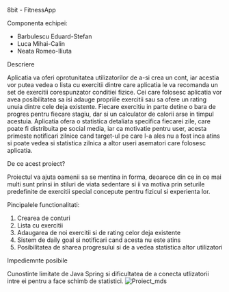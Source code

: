 8bit - FitnessApp

Componenta echipei:
- Barbulescu Eduard-Stefan
- Luca Mihai-Calin
- Neata Romeo-Iliuta

Descriere

Aplicatia va oferi oprotunitatea utilizatorilor de a-si crea un cont, iar acestia vor putea vedea o lista cu exercitii dintre care aplicatia le va recomanda un set de exercitii corespunzator conditiei fizice. Cei care folosesc aplicatia vor avea posibilitatea sa isi adauge propriile exercitii sau sa ofere un rating unuia dintre cele deja existente. Fiecare exercitiu in parte detine o bara de progres pentru fiecare stagiu, dar si un calculator de calorii arse in timpul acestuia. Aplicatia ofera o statistica detaliata specifica fiecarei zile, care poate fi distribuita pe social media, iar ca motivatie pentru user, acesta primeste notificari zilnice cand target-ul pe care l-a ales nu a fost inca atins si poate vedea si statistica zilnica a altor useri asematori care folosesc aplicatia.

De ce acest proiect?

Proiectul va ajuta oamenii sa se mentina in forma, deoarece din ce in ce mai multi sunt prinsi in stiluri de viata sedentare si ii va motiva prin seturile predefinite de exercitii special concepute pentru fizicul si experienta lor.

Pincipalele functionalitati:

1) Crearea de conturi
2) Lista cu exercitii
3) Adaugarea de noi exercitii si de rating celor deja existente
4) Sistem de daily goal si notificari cand acesta nu este atins
5) Posibilitatea de sharea progresului si de a vedea statistica altor utilizatori

Impediemnte posibile

Cunostinte limitate de Java Spring si dificultatea de a conecta utlizatorii intre ei pentru a face schimb de statistici.
![Proiect_mds](https://user-images.githubusercontent.com/38556420/79075275-8d267f00-7cfa-11ea-8a78-a1b31009215d.jpg)

